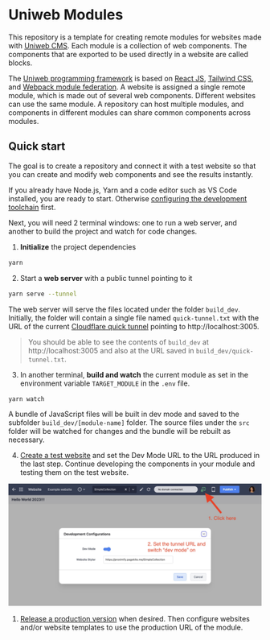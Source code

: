 # Uniweb Modules

This repository is a template for creating remote modules for websites made with [Uniweb CMS](https://uniwebcms.com). Each module is a collection of web components. The components that are exported to be used directly in a website are called blocks.

The [Uniweb programming framework](https://help.uniweb.app/) is based on [React JS](https://react.dev/), [Tailwind CSS](https://tailwindcss.com/), and [Webpack module federation](https://webpack.js.org/concepts/module-federation/). A website is assigned a single remote module, which is made out of several web components. Different websites can use the same module. A repository can host multiple modules, and components in different modules can share common components across modules.

## Quick start

The goal is to create a repository and connect it with a test website so that you can create and modify web components and see the results instantly.

If you already have Node.js, Yarn and a code editor such as VS Code installed, you are ready to start. Otherwise [configuring the development toolchain](https://github.com/uniwebcms/uniweb-module-builder/blob/main/docs/dev_toolchain.md) first.

Next, you will need 2 terminal windows: one to run a web server, and another to build the project and watch for code changes.

1. **Initialize** the project dependencies

``` bash
yarn
```

2. Start a **web server** with a public tunnel pointing to it

``` bash
yarn serve --tunnel
```

The web server will serve the files located under the folder `build_dev`. Initially, the folder will contain a single file named `quick-tunnel.txt` with the URL of the current [Cloudflare quick tunnel](https://developers.cloudflare.com/cloudflare-one/connections/connect-apps/do-more-with-tunnels/trycloudflare/) pointing to http://localhost:3005.

> You should be able to see the contents of `build_dev` at http://localhost:3005 and also at the URL saved in `build_dev/quick-tunnel.txt`.

3. In another terminal, **build and watch** the current module as set in the environment variable `TARGET_MODULE` in the `.env` file.

``` bash
yarn watch
```

A bundle of JavaScript files will be built in dev mode and saved to the subfolder `build_dev/[module-name]` folder. The source files under the `src` folder will be watched for changes and the bundle will be rebuilt as necessary.

4. [Create a test website](https://github.com/uniwebcms/uniweb-module-builder/blob/main/docs/dev_with_tunnel.md#connecting-the-module-to-a-website) and set the Dev Mode URL to the URL produced in the last step. Continue developing the components in your module and testing them on the test website.

![img.jpg](https://github.com/uniwebcms/uniweb-module-builder/raw/main/docs/assets/dev_mode.jpg)

1. [Release a production version](https://github.com/uniwebcms/uniweb-module-builder/blob/main/docs/prod_distribution.md) when desired. Then configure websites and/or website templates to use the production URL of the module.
